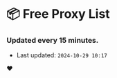 # :package: Free Proxy List
### Updated every 15 minutes.

- Last updated: `2024-10-29 10:17`

:heart:

